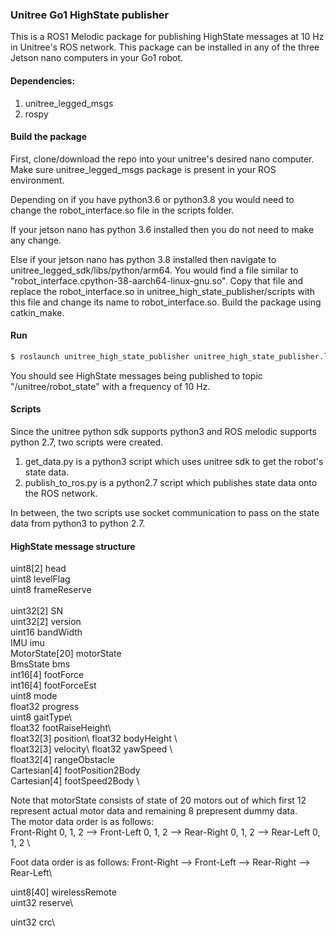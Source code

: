 ### Unitree Go1 HighState publisher

This is a ROS1 Melodic package for publishing HighState messages at 10 Hz in Unitree's ROS network. 
This package can be installed in any of the three Jetson nano computers in your Go1 robot.

#### Dependencies:

1. unitree_legged_msgs
2. rospy

#### Build the package

First, clone/download the repo into your unitree's desired nano computer. Make sure unitree_legged_msgs package is present in your ROS environment.

Depending on if you have python3.6 or python3.8 you would need to change the robot_interface.so file in the scripts folder.

If your jetson nano has python 3.6 installed then you do not need to make any change.

Else if your jetson nano has python 3.8 installed then navigate to unitree_legged_sdk/libs/python/arm64. You would find a file similar to "robot_interface.cpython-38-aarch64-linux-gnu.so".
Copy that file and replace the robot_interface.so in unitree_high_state_publisher/scripts with this file and change its name to robot_interface.so.
Build the package using catkin_make.

#### Run

```bash
$ roslaunch unitree_high_state_publisher unitree_high_state_publisher.launch
```

You should see HighState messages being published to topic "/unitree/robot_state" with a frequency of 10 Hz.

#### Scripts

Since the unitree python sdk supports python3 and ROS melodic supports python 2.7, two scripts were created.

1. get_data.py is a python3 script which uses unitree sdk to get the robot's state data.
2. publish_to_ros.py is a python2.7 script which publishes state data onto the ROS network.

In between, the two scripts use socket communication to pass on the state data from python3 to python 2.7.

#### HighState message structure

uint8[2] head\
uint8 levelFlag\
uint8 frameReserve\
\
uint32[2] SN\
uint32[2] version\
uint16 bandWidth\
IMU imu\
MotorState[20] motorState\
BmsState bms\
int16[4] footForce\
int16[4] footForceEst\
uint8 mode\
float32 progress\
uint8 gaitType\  
float32 footRaiseHeight\		  
float32[3] position\ 
float32 bodyHeight	\		  
float32[3] velocity\ 
float32 yawSpeed	\			   
float32[4] rangeObstacle\
Cartesian[4] footPosition2Body \
Cartesian[4] footSpeed2Body	\

Note that motorState consists of state of 20 motors out of which first 12 represent actual motor data and remaining 8 prepresent dummy data.\
The motor data order is as follows:\
Front-Right 0, 1, 2 --> Front-Left 0, 1, 2 -->  Rear-Right 0, 1, 2 --> Rear-Left 0, 1, 2 \


Foot data order is as follows:
Front-Right --> Front-Left -->  Rear-Right --> Rear-Left\

uint8[40] wirelessRemote\
uint32 reserve\

uint32 crc\
